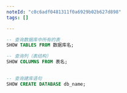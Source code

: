 ```yaml
---
noteId: "c0c6adf0481311f0a6929b02b627d898"
tags: []

---
```


```sql
-- 查询数据库中所有的表
SHOW TABLES FROM 数据库名;

-- 查询列（表结构）
SHOW COLUMNS FROM 表名;
 
```

```sql
-- 查询建库语句
SHOW CREATE DATABASE db_name;  

```